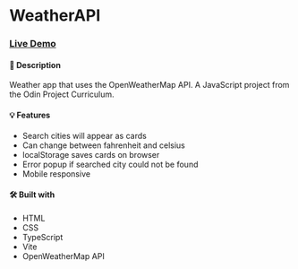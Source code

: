 # WeatherAPI
### [Live Demo](https://isnt-mremperorx-awesome.netlify.app/)

#### 📝 Description
Weather app that uses the OpenWeatherMap API. A JavaScript project from the Odin Project Curriculum.

#### 💡 Features
* Search cities will appear as cards
* Can change between fahrenheit and celsius
* localStorage saves cards on browser
* Error popup if searched city could not be found
* Mobile responsive

#### 🛠️ Built with
*  HTML
*  CSS
*  TypeScript
*  Vite
*  OpenWeatherMap API
